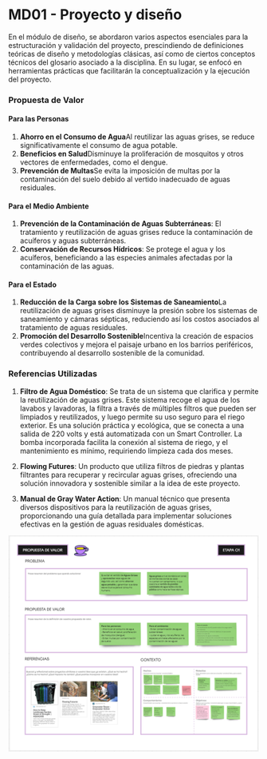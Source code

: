 # MD01 - Proyecto y diseño

En el módulo de diseño, se abordaron varios aspectos esenciales para la estructuración y validación del proyecto, prescindiendo de definiciones teóricas de diseño y metodologías clásicas, así como de ciertos conceptos técnicos del glosario asociado a la disciplina. En su lugar, se enfocó en herramientas prácticas que facilitarán la conceptualización y la ejecución del proyecto.


### Propuesta de Valor

#### Para las Personas

1. **Ahorro en el Consumo de Agua**Al reutilizar las aguas grises, se reduce significativamente el consumo de agua potable.
2. **Beneficios en Salud**Disminuye la proliferación de mosquitos y otros vectores de enfermedades, como el dengue.
3. **Prevención de Multas**Se evita la imposición de multas por la contaminación del suelo debido al vertido inadecuado de aguas residuales.

#### Para el Medio Ambiente

1. **Prevención de la Contaminación de Aguas Subterráneas**: El tratamiento y reutilización de aguas grises reduce la contaminación de acuíferos y aguas subterráneas.
2. **Conservación de Recursos Hídricos**: Se protege el agua y los acuíferos, beneficiando a las especies animales afectadas por la contaminación de las aguas.

#### Para el Estado

1. **Reducción de la Carga sobre los Sistemas de Saneamiento**La reutilización de aguas grises disminuye la presión sobre los sistemas de saneamiento y cámaras sépticas, reduciendo así los costos asociados al tratamiento de aguas residuales.
2. **Promoción del Desarrollo Sostenible**Incentiva la creación de espacios verdes colectivos y mejora el paisaje urbano en los barrios periféricos, contribuyendo al desarrollo sostenible de la comunidad.

### Referencias Utilizadas

1. **Filtro de Agua Doméstico**: Se trata de un sistema que clarifica y permite la reutilización de aguas grises. Este sistema recoge el agua de los lavabos y lavadoras, la filtra a través de múltiples filtros que pueden ser limpiados y reutilizados, y luego permite su uso seguro para el riego exterior. Es una solución práctica y ecológica, que se conecta a una salida de 220 volts y está automatizada con un Smart Controller. La bomba incorporada facilita la conexión al sistema de riego, y el mantenimiento es mínimo, requiriendo limpieza cada dos meses.

2. **Flowing Futures**: Un producto que utiliza filtros de piedras y plantas filtrantes para recuperar y recircular aguas grises, ofreciendo una solución innovadora y sostenible similar a la idea de este proyecto.

3. **Manual de Gray Water Action**: Un manual técnico que presenta diversos dispositivos para la reutilización de aguas grises, proporcionando una guía detallada para implementar soluciones efectivas en la gestión de aguas residuales domésticas.

![Prouestas de valor](../images/MD02/01_propuestadevalor.png)